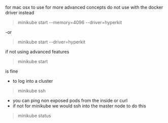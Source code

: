 for mac osx to use for more advanced concepts
do not use with the docker driver instead

> minikube start --memory=4096 --driver=hyperkit

-or

> minikube start --driver=hyperkit

if not using advanced features

> minikube start

is fine

- to log into a cluster

> minikube ssh

- you can ping non exposed pods from the inside or curl
- if not for minikube we would ssh into the master node to do this

> minikube status
